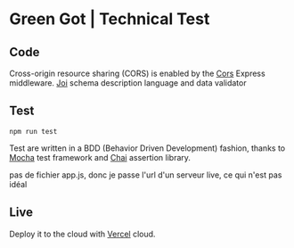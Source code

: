 # Green Got | Technical Test

## Code

Cross-origin resource sharing (CORS) is enabled by the [Cors](https://joi.dev/) Express middleware.
[Joi](https://joi.dev/) schema description language and data validator

## Test

```shell
npm run test
```

Test are written in a BDD (Behavior Driven Development) fashion, thanks to [Mocha](https://mochajs.org/) test framework and [Chai](https://www.chaijs.com/) assertion library.

pas de fichier app.js, donc je passe l'url d'un serveur live, ce qui n'est pas idéal

## Live

Deploy it to the cloud with [Vercel](https://green-got-franck.vercel.app/) cloud.
